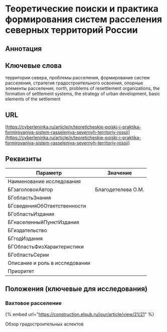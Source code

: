 # Теоретические поиски и практика формирования систем расселения северных территорий России

## Аннотация

## Ключевые слова

территории севера, проблемы расселения, формирование систем расселения, стратегия градостроительного освоения, опорные элементы расселения, north, problems of resettlement organizations, the formation of settlement systems, the strategy of urban development, basic elements of the settlement

## URL

[https://cyberleninka.ru/article/n/teoreticheskie-poiski-i-praktika-formirovaniya-sistem-rasseleniya-severnyh-territoriy-rossii](https://cyberleninka.ru/article/n/teoreticheskie-poiski-i-praktika-formirovaniya-sistem-rasseleniya-severnyh-territoriy-rossii)

## Реквизиты

| Параметр                       | Значение           |
| ------------------------------ | ------------------ |
| Наименование исследования      |                    |
| БГзаголовокАвтор               | Благодетелева О.М. |
| БГобластьЗнания                |                    |
| БГсведенияОбОтветственности    |                    |
| БГобластьИздания               |                    |
| БГнаселенныйПунктИздания       |                    |
| БГиздательство                 |                    |
| БГгодИздания                   |                    |
| БГОбластьФизХарактеристики     |                    |
| БГобластьСерии                 |                    |
| Описание и роль в исследовании |                    |
| Приоритет                      |                    |

## Положения (ключевые для исследования)

### Вахтовое расселение

{% embed url="https://construction.elpub.ru/jour/article/view/21/21" %}

Обзор градостроительных аспектов
